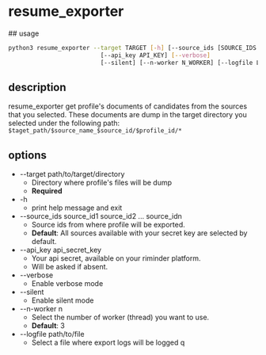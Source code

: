 # resume_exporter

## usage
```sh
python3 resume_exporter --target TARGET [-h] [--source_ids [SOURCE_IDS [SOURCE_IDS ...]]]
                          [--api_key API_KEY] [--verbose]
                          [--silent] [--n-worker N_WORKER] [--logfile LOGFILE]
```

## description
  resume_exporter get profile's documents of candidates from the sources that you selected.
  These documents are dump in the target directory you selected under the following path: `$taget_path/$source_name_$source_id/$profile_id/*`

## options
* --target path/to/target/directory
  * Directory where profile's files will be dump
  * **Required**
* -h
  * print help message and exit
* --source_ids source_id1 source_id2 ... source_idn
  * Source ids from where profile will be exported.
  * **Default**: All sources available with your secret key are selected by default.
* --api_key api_secret_key
  * Your api secret, available on your riminder platform.
  * Will be asked if absent.
* --verbose
  * Enable verbose mode
* --silent
  * Enable silent mode
* --n-worker n
  * Select the number of worker (thread) you want to use.
  * **Default**: 3
* --logfile path/to/file
  * Select a file where export logs will be logged
q
